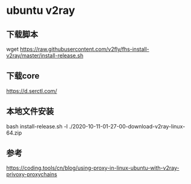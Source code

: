 # ubuntu  v2ray

## 下载脚本
wget https://raw.githubusercontent.com/v2fly/fhs-install-v2ray/master/install-release.sh

## 下载core

https://d.serctl.com/

## 本地文件安装

bash install-release.sh -l ./2020-10-11-01-27-00-download-v2ray-linux-64.zip

## 参考

https://coding.tools/cn/blog/using-proxy-in-linux-ubuntu-with-v2ray-privoxy-proxychains